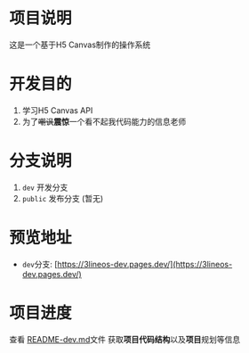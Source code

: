 # 项目说明
这是一个基于H5 Canvas制作的操作系统
# 开发目的
1. 学习H5 Canvas API
2. 为了~~嘲讽~~**震惊**一个看不起我代码能力的信息老师
# 分支说明
1. `dev` 开发分支
2. `public` 发布分支 (暂无)
# 预览地址
- `dev`分支: [https://3lineos-dev.pages.dev/](https://3lineos-dev.pages.dev/)
# 项目进度
查看 [README-dev.md](README-dev.md)文件 获取**项目代码结构**以及**项目**规划等信息